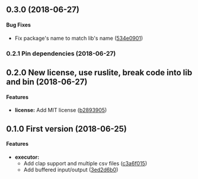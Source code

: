 <a name="0.3.0"></a>
## 0.3.0 (2018-06-27)


#### Bug Fixes

*   Fix package's name to match lib's name ([534e0901](https://github.com/jaysonsantos/csv-query-rs/commit/534e0901aed1b98c3c6ac76c2d837ef3ce61e66b))



<a name="0.2.1"></a>
### 0.2.1 Pin dependencies (2018-06-27)




<a name="0.2.0"></a>
## 0.2.0 New license, use ruslite, break code into lib and bin (2018-06-27)


#### Features

* **license:**  Add MIT license ([b2893905](https://github.com/jaysonsantos/csv-query-rs/commit/b2893905e1a0f13f53d02c7802173ecdeaabb377))



<a name="0.1.0"></a>
## 0.1.0 First version (2018-06-25)


#### Features

* **executor:**
  *  Add clap support and multiple csv files ([c3a6f015](https://github.com/jaysonsantos/csv-query-rs/commit/c3a6f015f2b071a6ec36586c27dff01eb06c7a82))
  *  Add buffered input/output ([3ed2d6b0](https://github.com/jaysonsantos/csv-query-rs/commit/3ed2d6b0ad641289cf8c4f591fcf0c43bd996bee))
